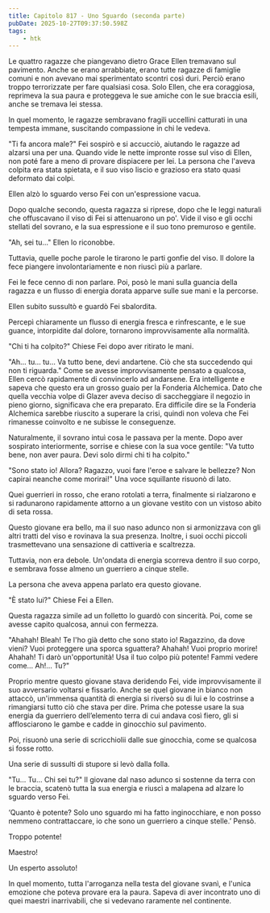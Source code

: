 ```yaml
---
title: Capitolo 817 - Uno Sguardo (seconda parte)
pubDate: 2025-10-27T09:37:50.598Z
tags:
    - htk
---
```



Le quattro ragazze che piangevano dietro Grace Ellen tremavano sul pavimento. Anche se erano arrabbiate, erano tutte ragazze di famiglie comuni e non avevano mai sperimentato scontri così duri. Perciò erano troppo terrorizzate per fare qualsiasi cosa. Solo Ellen, che era coraggiosa, reprimeva la sua paura e proteggeva le sue amiche con le sue braccia esili, anche se tremava lei stessa.


In quel momento, le ragazze sembravano fragili uccellini catturati in una tempesta immane, suscitando compassione in chi le vedeva.


"Ti fa ancora male?" Fei sospirò e si accucciò, aiutando le ragazze ad alzarsi una per una. Quando vide le nette impronte rosse sul viso di Ellen, non poté fare a meno di provare dispiacere per lei. La persona che l'aveva colpita era stata spietata, e il suo viso liscio e grazioso era stato quasi deformato dai colpi.


Ellen alzò lo sguardo verso Fei con un'espressione vacua.


Dopo qualche secondo, questa ragazza si riprese, dopo che le leggi naturali che offuscavano il viso di Fei si attenuarono un po'. Vide il viso e gli occhi stellati del sovrano, e la sua espressione e il suo tono premuroso e gentile.


"Ah, sei tu…" Ellen lo riconobbe.


Tuttavia, quelle poche parole le tirarono le parti gonfie del viso. Il dolore la fece piangere involontariamente e non riuscì più a parlare.


Fei le fece cenno di non parlare. Poi, posò le mani sulla guancia della ragazza e un flusso di energia dorata apparve sulle sue mani e la percorse.


Ellen subito sussultò e guardò Fei sbalordita.


Percepì chiaramente un flusso di energia fresca e rinfrescante, e le sue guance, intorpidite dal dolore, tornarono improvvisamente alla normalità.


"Chi ti ha colpito?" Chiese Fei dopo aver ritirato le mani.


"Ah… tu… tu… Va tutto bene, devi andartene. Ciò che sta succedendo qui non ti riguarda." Come se avesse improvvisamente pensato a qualcosa, Ellen cercò rapidamente di convincerlo ad andarsene. Era intelligente e sapeva che questo era un grosso guaio per la Fonderia Alchemica.
Dato che quella vecchia volpe di Glazer aveva deciso di saccheggiare il negozio in pieno giorno, significava che era preparato. Era difficile dire se la Fonderia Alchemica sarebbe riuscito a superare la crisi, quindi non voleva che Fei rimanesse coinvolto e ne subisse le conseguenze.


Naturalmente, il sovrano intuì cosa le passava per la mente. Dopo aver sospirato interiormente, sorrise e chiese con la sua voce gentile: "Va tutto bene, non aver paura. Devi solo dirmi chi ti ha colpito."


"Sono stato io! Allora? Ragazzo, vuoi fare l'eroe e salvare le bellezze? Non capirai neanche come morirai!" Una voce squillante risuonò di lato.


Quei guerrieri in rosso, che erano rotolati a terra, finalmente si rialzarono e si radunarono rapidamente attorno a un giovane vestito con un vistoso abito di seta rossa.


Questo giovane era bello, ma il suo naso adunco non si armonizzava con gli altri tratti del viso e rovinava la sua presenza. Inoltre, i suoi occhi piccoli trasmettevano una sensazione di cattiveria e scaltrezza.


Tuttavia, non era debole. Un'ondata di energia scorreva dentro il suo corpo, e sembrava fosse almeno un guerriero a cinque stelle.


La persona che aveva appena parlato era questo giovane.


"È stato lui?" Chiese Fei a Ellen.


Questa ragazza simile ad un folletto lo guardò con sincerità. Poi, come se avesse capito qualcosa, annuì con fermezza.


"Ahahah! Bleah! Te l'ho già detto che sono stato io! Ragazzino, da dove vieni? Vuoi proteggere una sporca sguattera? Ahahah! Vuoi proprio morire! Ahahah! Ti darò un'opportunità! Usa il tuo colpo più potente! Fammi vedere come… Ah!… Tu?"


Proprio mentre questo giovane stava deridendo Fei, vide improvvisamente il suo avversario voltarsi e fissarlo. Anche se quel giovane in bianco non attaccò, un'immensa quantità di energia si riversò su di lui e lo costrinse a rimangiarsi tutto ciò che stava per dire.
Prima che potesse usare la sua energia da guerriero dell’elemento terra di cui andava così fiero, gli si afflosciarono le gambe e cadde in ginocchio sul pavimento.


Poi, risuonò una serie di scricchiolii dalle sue ginocchia, come se qualcosa si fosse rotto.


Una serie di sussulti di stupore si levò dalla folla.


"Tu… Tu… Chi sei tu?" Il giovane dal naso adunco si sostenne da terra con le braccia, scatenò tutta la sua energia e riuscì a malapena ad alzare lo sguardo verso Fei.


‘Quanto è potente? Solo uno sguardo mi ha fatto inginocchiare, e non posso nemmeno contrattaccare, io che sono un guerriero a cinque stelle.’ Pensò.


Troppo potente!


Maestro!


Un esperto assoluto!


In quel momento, tutta l'arroganza nella testa del giovane svanì, e l'unica emozione che poteva provare era la paura. Sapeva di aver incontrato uno di quei maestri inarrivabili, che si vedevano raramente nel continente.


